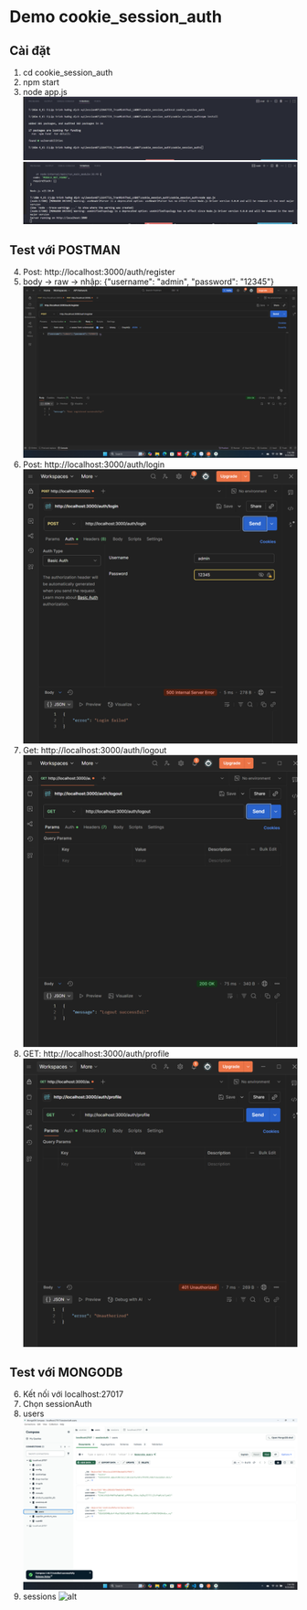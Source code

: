 # Demo cookie_session_auth
## Cài đặt
1. cd cookie_session_auth
2. npm start
3. node app.js
![alt](./cookie_session_auth/public/img/A1.png)
![alt](./cookie_session_auth/public/img/image.png)

## Test với POSTMAN 
4. Post: http://localhost:3000/auth/register
5. body -> raw -> nhập: {"username": "admin", "password": "12345"}
![alt](./cookie_session_auth/public/img/image%20copy.png)
6. Post: http://localhost:3000/auth/login
![alt](./cookie_session_auth/public/img/image%20copy%204.png)
7. Get: http://localhost:3000/auth/logout
![alt](./cookie_session_auth/public/img/image%20copy%205.png)
8. GET: http://localhost:3000/auth/profile
![alt](./cookie_session_auth/public/img/image%20copy%206.png)
## Test với MONGODB
6. Kết nối với localhost:27017
7. Chọn sessionAuth
8. users
![alt](./cookie_session_auth/public/img/image%20copy%202.png)
9. sessions
![alt](../cookie_session_auth/cookie_session_auth/public/img/image%20copy%203.png)